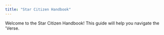 ```yaml
---
title: "Star Citizen Handbook"
---
```


Welcome to the Star Citizen Handbook! This guide will help you navigate the 'Verse.
